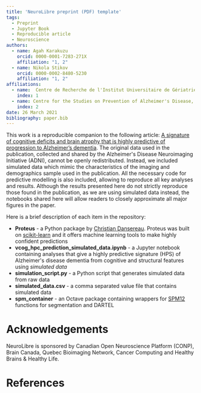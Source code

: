 ```yaml
---
title: 'NeuroLibre preprint (PDF) template'
tags:
  - Preprint
  - Jupyter Book
  - Reproducible article
  - Neuroscience
authors:
  - name: Agah Karakuzu
    orcid: 0000-0001-7283-271X
    affiliation: "1, 2"
  - name: Nikola Stikov
    orcid: 0000-0002-8480-5230
    affiliation: "1, 2"
affiliations:
  - name:  Centre de Recherche de l'Institut Universitaire de Gériatrie de Montréal, 4545 chemin Queen-Mary, Montréal, QC, H3W 1W4, Canada
    index: 1
  - name: Centre for the Studies on Prevention of Alzheimer's Disease, Douglas Mental Health University Institute Research Centre, 6875 Lasalle Boulevard, Montréal, QC, H4H 1R3, Canada
    index: 2
date: 26 March 2021
bibliography: paper.bib
---
```


This work is a reproducible companion to the following article: [A signature of cognitive deficits and brain atrophy that is highly predictive of progression to Alzheimer’s dementia](https://doi.org/10.1101/352344). The original data used in the publication, collected and shared by the Alzheimer's Disease Neuroimaging Initiative (ADNI), cannot be openly redistributed. Instead, we included simulated data which mimic the characteristics of the imaging and demographics sample used in the publication. All the necessary code for predictive modelling is also included, allowing to reproduce all key analyses and results. Although the results presented here do not strictly reproduce those found in the publication, as we are using simulated data instead, the notebooks shared here will allow readers to closely approximate all major figures in the paper.

Here is a brief description of each item in the repository:
* **Proteus** - a Python package by [Christian Dansereau](https://github.com/cdansereau). Proteus was built on [scikit-learn](http://scikit-learn.org/stable/#) and it offers machine learning tools to make highly confident predictions
* **vcog_hpc_prediction_simulated_data.ipynb** - a Jupyter notebook containing analyses that give a highly predictive signature (HPS) of Alzheimer's disease dementia from cognitive and structural features using *simulated data*
* **simulation_script.py** - a Python script that generates simulated data from raw data
* **simulated_data.csv** - a comma separated value file that contains simulated data
* **spm_container** - an Octave package containing wrappers for [SPM12](https://www.fil.ion.ucl.ac.uk/spm/software/spm12/) functions for segmentation and DARTEL

# Acknowledgements

NeuroLibre is sponsored by Canadian Open Neuroscience Platform (CONP), Brain Canada, Quebec Bioimaging Network, Cancer Computing and Healthy Brains & Healthy Life.

# References
